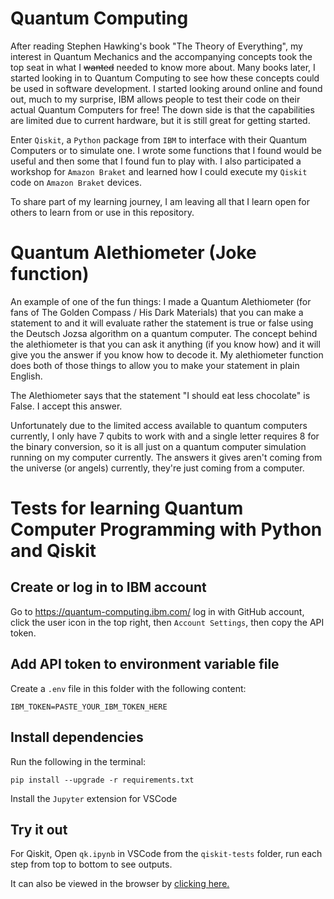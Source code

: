 # Quantum Computing

After reading Stephen Hawking's book "The Theory of Everything", my interest in Quantum Mechanics and the accompanying concepts took the top seat in what I ~~wanted~~ needed to know more about.  Many books later, I started looking in to Quantum Computing to see how these concepts could be used in software development.  I started looking around online and found out, much to my surprise, IBM allows people to test their code on their actual Quantum Computers for free!  The down side is that the capabilities are limited due to current hardware, but it is still great for getting started.

Enter ``Qiskit``, a ``Python`` package from ``IBM`` to interface with their Quantum Computers or to simulate one. I wrote some functions that I found would be useful and then some that I found fun to play with.  I also participated a workshop for ``Amazon Braket`` and learned how I could execute my ``Qiskit`` code on ``Amazon Braket`` devices.

To share part of my learning journey, I am leaving all that I learn open for others to learn from or use in this repository. 

# Quantum Alethiometer (Joke function)

An example of one of the fun things: I made a Quantum Alethiometer (for fans of The Golden Compass / His Dark Materials) that you can make a statement to and it will evaluate rather the statement is true or false using the Deutsch Jozsa algorithm on a quantum computer.  The concept behind the alethiometer is that you can ask it anything (if you know how) and it will give you the answer if you know how to decode it.  My alethiometer function does both of those things to allow you to make your statement in plain English.

The Alethiometer says that the statement "I should eat less chocolate" is False.  I accept this answer.

Unfortunately due to the limited access available to quantum computers currently, I only have 7 qubits to work with and a single letter requires 8 for the binary conversion, so it is all just on a quantum computer simulation running on my computer currently.  The answers it gives aren't coming from the universe (or angels) currently, they're just coming from a computer.

# Tests for learning Quantum Computer Programming with Python and Qiskit

## Create or log in to IBM account
Go to https://quantum-computing.ibm.com/ log in with GitHub account, click the user icon in the top right, then ``Account Settings``, then copy the API token.

## Add API token to environment variable file
Create a ``.env`` file in this folder with the following content:

```
IBM_TOKEN=PASTE_YOUR_IBM_TOKEN_HERE
```

## Install dependencies

Run the following in the terminal:

```
pip install --upgrade -r requirements.txt
```

Install the ``Jupyter`` extension for VSCode

## Try it out

For Qiskit, Open ``qk.ipynb`` in VSCode from the ``qiskit-tests`` folder, run each step from top to bottom to see outputs.

It can also be viewed in the browser by [clicking here.](https://github.com/Josh-XT/Quantum/blob/main/qk.ipynb)